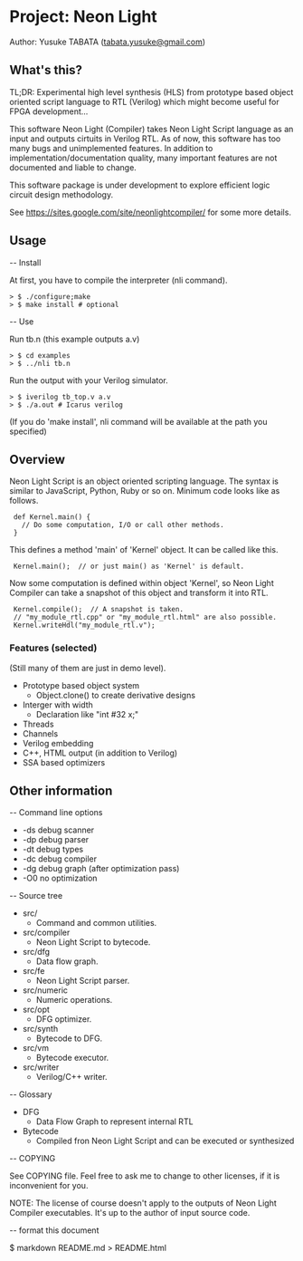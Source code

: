 # Project: Neon Light
Author: Yusuke TABATA (tabata.yusuke@gmail.com)

## What's this?
TL;DR:
    Experimental high level synthesis (HLS) from prototype based object oriented script language to RTL (Verilog) which might become useful for FPGA development...

This software Neon Light (Compiler) takes Neon Light Script language as an input and outputs cirtuits in Verilog RTL.
As of now, this software has too many bugs and unimplemented features. In addition to implementation/documentation quality, many important features are not documented and liable to change.

This software package is under development to explore efficient logic circuit design methodology.

See https://sites.google.com/site/neonlightcompiler/ for some more details.

## Usage

-- Install

At first, you have to compile the interpreter (nli command).

    > $ ./configure;make
    > $ make install # optional

-- Use

Run tb.n (this example outputs a.v)

    > $ cd examples
    > $ ../nli tb.n

Run the output with your Verilog simulator.

    > $ iverilog tb_top.v a.v
    > $ ./a.out # Icarus verilog

(If you do 'make install', nli command will be available at the path you specified)

## Overview
Neon Light Script is an object oriented scripting language. The syntax is similar to JavaScript, Python, Ruby or so on.
Minimum code looks like as follows.

     def Kernel.main() {
       // Do some computation, I/O or call other methods.
     }

This defines a method 'main' of 'Kernel' object. It can be called like this.

     Kernel.main();  // or just main() as 'Kernel' is default.

Now some computation is defined within object 'Kernel', so Neon Light Compiler can take a snapshot of this object and transform it into RTL.

     Kernel.compile();  // A snapshot is taken.
     // "my_module_rtl.cpp" or "my_module_rtl.html" are also possible.
     Kernel.writeHdl("my_module_rtl.v");

### Features (selected)
(Still many of them are just in demo level).

* Prototype based object system
    * Object.clone() to create derivative designs
* Interger with width
    * Declaration like "int #32 x;"
* Threads
* Channels
* Verilog embedding
* C++, HTML output (in addition to Verilog)
* SSA based optimizers

## Other information

-- Command line options

* -ds debug scanner
* -dp debug parser
* -dt debug types
* -dc debug compiler
* -dg debug graph (after optimization pass)
* -O0 no optimization

-- Source tree

* src/
    * Command and common utilities.
* src/compiler
    * Neon Light Script to bytecode.
* src/dfg
    * Data flow graph.
* src/fe
    * Neon Light Script parser.
* src/numeric
    * Numeric operations.
* src/opt
    * DFG optimizer.
* src/synth
    * Bytecode to DFG.
* src/vm
    * Bytecode executor.
* src/writer
    * Verilog/C++ writer.

-- Glossary

* DFG
    * Data Flow Graph to represent internal RTL
* Bytecode
    * Compiled fron Neon Light Script and can be executed or synthesized

-- COPYING

See COPYING file. Feel free to ask me to change to other licenses, if it is inconvenient for you.

NOTE: The license of course doesn't apply to the outputs of Neon Light Compiler executables. It's up to the author of input source code.


-- format this document

$ markdown README.md > README.html
